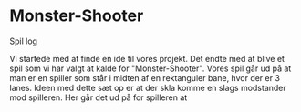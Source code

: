 # Monster-Shooter
Spil log

Vi startede med at finde en ide til vores projekt. Det endte med at blive et spil som vi har valgt at kalde for "Monster-Shooter". Vores spil går ud på at man er en spiller som står i midten af en rektanguler bane, hvor der er 3 lanes. Ideen med dette sæt op er at der skla komme en slags modstander mod spilleren. Her går det ud på for spilleren at 